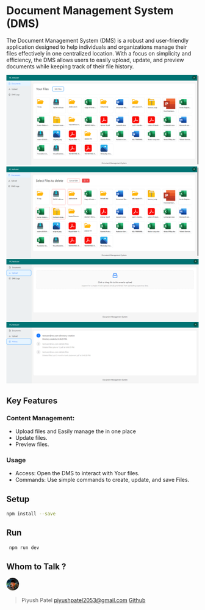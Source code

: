 # Document Management System (DMS)
The Document Management System (DMS) is a robust and user-friendly application designed to help individuals and organizations manage their files effectively in one centralized location. With a focus on simplicity and efficiency, the DMS allows users to easily upload, update, and preview documents while keeping track of their file history.

<img src="./documentation/Home.png" alt="project Insights">
<img src="./documentation/HomeDelete.png" alt="project Insights">
<img src="./documentation/Upload.png" alt="project Insights">
<img src="./documentation/Logs.png" alt="project Insights">

## Key Features
### Content Management:
- Upload files and Easily manage the in one place
- Update files.
- Preview files.

### Usage
- Access: Open the DMS to interact with Your files.
- Commands: Use simple commands to create, update, and save Files.


## Setup 
```bash
npm install --save
```
## Run
```bash
 npm run dev
 ```

## Whom to Talk ?
<img src="./documentation/ME.png" alt="Piyush Patel">

> Piyush Patel
> piyushpatel2053@gmail.com
> [Github](https://github.com/piyush2053)
